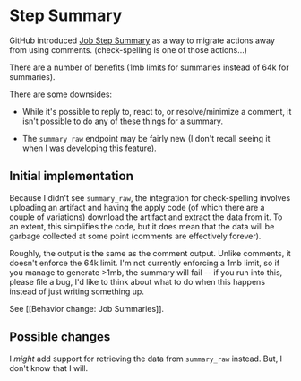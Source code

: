 # Step Summary

GitHub introduced [Job Step Summary](https://github.blog/2022-05-09-supercharging-github-actions-with-job-summaries/) as a way to migrate actions away from using comments. (check-spelling is one of those actions...)

There are a number of benefits (1mb limits for summaries instead of 64k for summaries).

There are some downsides:
* While it's possible to reply to, react to, or resolve/minimize a comment, it isn't possible to do any of these things for a summary.

* The `summary_raw` endpoint may be fairly new (I don't recall seeing it when I was developing this feature).

## Initial implementation

Because I didn't see `summary_raw`, the integration for check-spelling involves uploading an artifact and having the apply code (of which there are a couple of variations) download the artifact and extract the data from it. To an extent, this simplifies the code, but it does mean that the data will be garbage collected at some point (comments are effectively forever).

Roughly, the output is the same as the comment output. Unlike comments, it doesn't enforce the 64k limit. I'm not currently enforcing a 1mb limit, so if you manage to generate >1mb, the summary will fail -- if you run into this, please file a bug, I'd like to think about what to do when this happens instead of just writing something up.

See [[Behavior change: Job Summaries]].

## Possible changes

I _might_ add support for retrieving the data from `summary_raw` instead. But, I don't know that I will.
